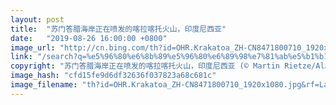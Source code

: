 ```yaml
---
layout: post
title:  "苏门答腊海岸正在喷发的喀拉喀托火山，印度尼西亚"
date:   "2019-08-26 16:00:00 +0800"
image_url: "http://cn.bing.com/th?id=OHR.Krakatoa_ZH-CN8471800710_1920x1080.jpg&rf=LaDigue_1920x1080.jpg&pid=hp"
link: "/search?q=%e5%96%80%e6%8b%89%e5%96%80%e6%89%98%e7%81%ab%e5%b1%b1&form=hpcapt&mkt=zh-cn"
copyright: "苏门答腊海岸正在喷发的喀拉喀托火山，印度尼西亚 (© Martin Rietze/Alamy)"
image_hash: "cfd15fe9d6df32636f037823a68c681c"
image_filename: "th?id=OHR.Krakatoa_ZH-CN8471800710_1920x1080.jpg&rf=LaDigue_1920x1080.jpg&pid=hp"
---
```

